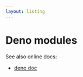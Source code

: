```yaml
---
layout: listing
---
```

# Deno modules


See also online docs:

- [deno doc](https://doc.deno.land/)
